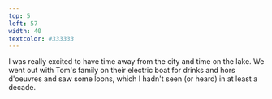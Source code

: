```yaml
---
top: 5
left: 57
width: 40
textcolor: #333333
---
```

<span class="voice--teresa">
I was really excited to have time away from the city and time on the lake.
We went out with Tom's family on their electric boat
for drinks and hors d'oeuvres and saw some loons,
which I hadn't seen (or heard) in at least a decade.
</span>
